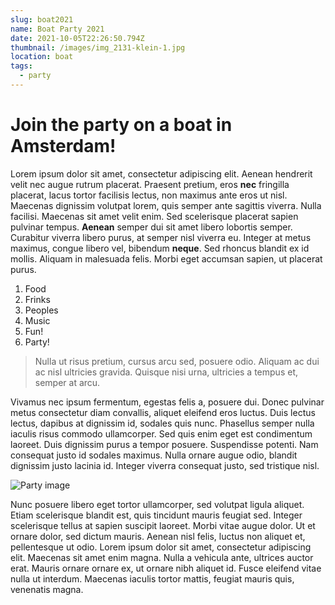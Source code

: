 ```yaml
---
slug: boat2021
name: Boat Party 2021
date: 2021-10-05T22:26:50.794Z
thumbnail: /images/img_2131-klein-1.jpg
location: boat
tags:
  - party
---
```

# Join the party on a boat in Amsterdam!

Lorem ipsum dolor sit amet, consectetur adipiscing elit. Aenean hendrerit velit nec augue rutrum placerat. Praesent pretium, eros **nec** fringilla placerat, lacus tortor facilisis lectus, non maximus ante eros ut nisl. Maecenas dignissim volutpat lorem, quis semper ante sagittis viverra. Nulla facilisi. Maecenas sit amet velit enim. Sed scelerisque placerat sapien pulvinar tempus. **Aenean** semper dui sit amet libero lobortis semper. Curabitur viverra libero purus, at semper nisl viverra eu. Integer at metus maximus, congue libero vel, bibendum **neque**. Sed rhoncus blandit ex id mollis. Aliquam in malesuada felis. Morbi eget accumsan sapien, ut placerat purus.

1. Food
2. Frinks
3. Peoples
4. Music
5. Fun!
6. Party!

> Nulla ut risus pretium, cursus arcu sed, posuere odio. Aliquam ac dui ac nisl ultricies gravida. Quisque nisi urna, ultricies a tempus et, semper at arcu. 

Vivamus nec ipsum fermentum, egestas felis a, posuere dui. Donec pulvinar metus consectetur diam convallis, aliquet eleifend eros luctus. Duis lectus lectus, dapibus at dignissim id, sodales quis nunc. Phasellus semper nulla iaculis risus commodo ullamcorper. Sed quis enim eget est condimentum laoreet. Duis dignissim purus a tempor posuere. Suspendisse potenti. Nam consequat justo id sodales maximus. Nulla ornare augue odio, blandit dignissim justo lacinia id. Integer viverra consequat justo, sed tristique nisl.

![Party image](/images/party-in-amsterdam-lead.jpg "Last years party!")

Nunc posuere libero eget tortor ullamcorper, sed volutpat ligula aliquet. Etiam scelerisque blandit est, quis tincidunt mauris feugiat sed. Integer scelerisque tellus at sapien suscipit laoreet. Morbi vitae augue dolor. Ut et ornare dolor, sed dictum mauris. Aenean nisl felis, luctus non aliquet et, pellentesque ut odio. Lorem ipsum dolor sit amet, consectetur adipiscing elit. Maecenas sit amet enim magna. Nulla a vehicula ante, ultrices auctor erat. Mauris ornare ornare ex, ut ornare nibh aliquet id. Fusce eleifend vitae nulla ut interdum. Maecenas iaculis tortor mattis, feugiat mauris quis, venenatis magna.